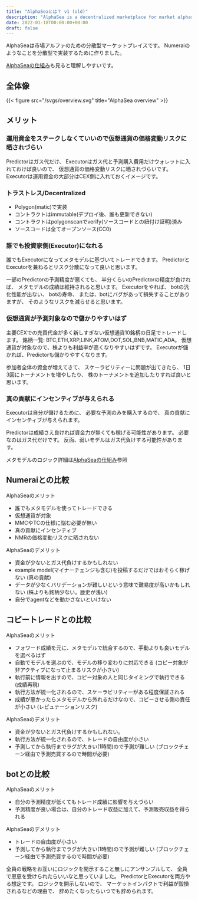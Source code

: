 ```yaml
---
title: "AlphaSeaとは？ v1 (old)"
description: "AlphaSea is a decentralized marketplace for market alphas."
date: 2022-01-18T00:00:00+00:00
draft: false
---
```


AlphaSeaは市場アルファのための分散型マーケットプレイスです。
Numeraiのようなことを分散型で実装するために作りました。

[AlphaSeaの仕組み](/how-it-works/)も見ると理解しやすいです。

## 全体像

{{< figure src="/svgs/overview.svg" title="AlphaSea overview" >}}

## メリット

### 運用資金をステークしなくていいので仮想通貨の価格変動リスクに晒されづらい

Predictorはガス代だけ、
Executorはガス代と予測購入費用だけウォレットに入れておけば良いので、
仮想通貨の価格変動リスクに晒されづらいです。
Executorは運用資金の大部分はCEX側に入れておくイメージです。

### トラストレス/Decentralized

- Polygon(matic)で実装
- コントラクトはimmutable(デプロイ後、誰も更新できない)
- コントラクトはpolygonscanでverify(ソースコードとの紐付け証明)済み
- ソースコードは全てオープンソース(CC0)

### 誰でも投資家側(Executor)になれる

誰でもExecutorになってメタモデルに基づいてトレードできます。
PredictorとExecutorを兼ねるとリスク分散になって良いと思います。

一部のPredictorの予測精度が悪くても、
半分くらいのPredictorの精度が良ければ、
メタモデルの成績は維持されると思います。
Executorをやれば、
botの汎化性能が出ない、
botの寿命、
または、botにバグがあって損失することがありますが、
そのようなリスクを減らせると思います。

### 仮想通貨が予測対象なので儲かりやすいはず

主要CEXでの売買代金が多く新しすぎない仮想通貨10銘柄の日足でトレードします。
銘柄一覧: BTC,ETH,XRP,LINK,ATOM,DOT,SOL,BNB,MATIC,ADA。
仮想通貨が対象なので、株よりも利益率が高くなりやすいはずです。
Executorが儲かれば、Predictorも儲かりやすくなります。

参加者全体の資金が増えてきて、
スケーラビリティーに問題が出てきたら、
1日3回にトーナメントを増やしたり、
株のトーナメントを追加したりすれば良いと思います。

### 真の貢献にインセンティブが与えられる

Executorは自分が儲けるために、
必要な予測のみを購入するので、
真の貢献にインセンティブが与えられます。

Predictorは成績さえ良ければ資金力が無くても稼げる可能性があります。
必要なのはガス代だけです。
反面、弱いモデルはガス代負けする可能性があります。

メタモデルのロジック詳細は[AlphaSeaの仕組み](/how-it-works/)参照

## Numeraiとの比較

AlphaSeaのメリット

- 誰でもメタモデルを使ってトレードできる
- 仮想通貨が対象
- MMCやTCの仕様に悩む必要が無い
- 真の貢献にインセンティブ
- NMRの価格変動リスクに晒されない

AlphaSeaのデメリット

- 資金が少ないとガス代負けするかもしれない
- example model(マイナーチェンジも含む)を投稿するだけではおそらく稼げない (真の貢献)
- データが少なくバリデーションが難しいという意味で難易度が高いかもしれない (株よりも銘柄少ない。歴史が浅い)
- 自分でagentなどを動かさないといけない

## コピートレードとの比較

AlphaSeaのメリット

- フォワード成績を元に、メタモデルで統合するので、手動よりも良いモデルを選べるはず
- 自動でモデルを選ぶので、モデルの移り変わりに対応できる (コピー対象が非アクティブになって止まるリスクが小さい)
- 執行前に情報を出すので、コピー対象の人と同じタイミングで執行できる (成績再現)
- 執行方法が統一化されるので、スケーラビリティーがある程度保証される
- 成績が悪かったらメタモデルから外れるだけなので、コピーさせる側の責任が小さい (レピュテーションリスク)

AlphaSeaのデメリット

- 資金が少ないとガス代負けするかもしれない。
- 執行方法が統一化されるので、トレードの自由度が小さい
- 予測してから執行までラグが大きい(1時間)ので予測が難しい (ブロックチェーン経由で予測売買するので時間が必要)

## botとの比較

AlphaSeaのメリット

- 自分の予測精度が低くてもトレード成績に影響を与えづらい
- 予測精度が良い場合は、自分のトレード収益に加えて、予測販売収益を得られる

AlphaSeaのデメリット

- トレードの自由度が小さい
- 予測してから執行までラグが大きい(1時間)ので予測が難しい (ブロックチェーン経由で予測売買するので時間が必要)

全員の戦略をお互いにロジックを開示すること無しにアンサンブルして、
全員で恩恵を受けられたらいいなと思っていました。
PredictorとExecutorを両方やる想定です。
ロジックを開示しないので、
マーケットインパクトで利益が毀損されるなどの理由で、
辞めたくなったらいつでも辞められます。
